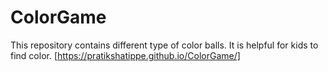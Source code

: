 # ColorGame
This repository contains different type of color balls. It is helpful for kids to find color.
[https://pratikshatippe.github.io/ColorGame/]
